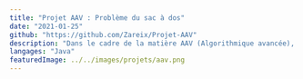 ```yaml
---
title: "Projet AAV : Problème du sac à dos"
date: "2021-01-25"
github: "https://github.com/Zareix/Projet-AAV"
description: "Dans le cadre de la matière AAV (Algorithmique avancée), développement de plusieurs méthodes de résolution pour le, bien célèbre, problème du sac à dos."
langages: "Java"
featuredImage: ../../images/projets/aav.png
---
```

